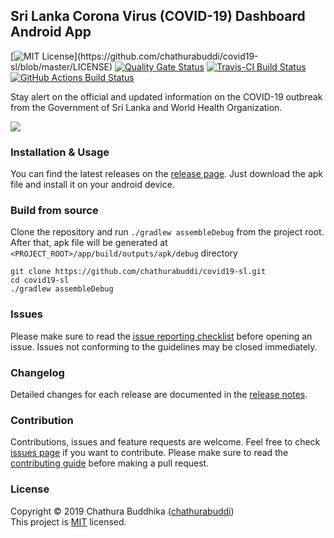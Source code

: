## Sri Lanka Corona Virus (COVID-19) Dashboard Android App

[![MIT License](https://img.shields.io/apm/l/atomic-design-ui.svg?)](https://github.com/chathurabuddi/covid19-sl/blob/master/LICENSE)
[![Quality Gate Status](https://sonarcloud.io/api/project_badges/measure?project=chathurabuddi_covid19-sl&metric=alert_status)](https://sonarcloud.io/dashboard?id=chathurabuddi_covid19-sl)
[![Travis-CI Build Status](https://travis-ci.com/chathurabuddi/covid19-sl.svg?branch=master)](https://travis-ci.com/chathurabuddi/covid19-sl)
[![GitHub Actions Build Status](https://github.com/chathurabuddi/covid19-sl/workflows/Android%20CI/badge.svg?branch=master)](https://github.com/chathurabuddi/covid19-sl/actions?query=branch%3Amaster+workflow%3A%22Android+CI%22)

Stay alert on the official and updated information on the COVID-19 outbreak from the Government of Sri Lanka and World Health Organization.

![](https://repository-images.githubusercontent.com/264604305/f6074a80-aa50-11ea-945d-78f612d0d3ff)

### Installation & Usage  
You can find the latest releases on the [release page](https://github.com/chathurabuddi/covid19-sl/releases). Just download the apk file and install it on your android device.

### Build from source  
Clone the repository and run `./gradlew assembleDebug` from the project root. After that, apk file will be generated at `<PROJECT_ROOT>/app/build/outputs/apk/debug` directory
    
    git clone https://github.com/chathurabuddi/covid19-sl.git
    cd covid19-sl
    ./gradlew assembleDebug

### Issues
Please make sure to read the 
[issue reporting checklist](https://github.com/chathurabuddi/covid19-sl/blob/master/CONTRIBUTING.md#issue-reporting-guidelines) 
before opening an issue. Issues not conforming to the guidelines may be closed immediately.

### Changelog
Detailed changes for each release are documented in the [release notes](https://github.com/chathurabuddi/covid19-sl/releases).

### Contribution
Contributions, issues and feature requests are welcome. Feel free to check 
[issues page](https://github.com/chathurabuddi/covid19-sl/issues) 
if you want to contribute. Please make sure to read the 
[contributing guide](https://github.com/chathurabuddi/covid19-sl/blob/master/CONTRIBUTING.md) 
before making a pull request.

### License
Copyright © 2019 Chathura Buddhika ([chathurabuddi](http://chathurabuddi.lk))  
This project is [MIT](http://opensource.org/licenses/MIT) licensed.
